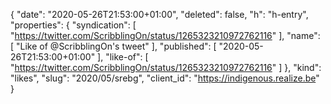 {
  "date": "2020-05-26T21:53:00+01:00",
  "deleted": false,
  "h": "h-entry",
  "properties": {
    "syndication": [
      "https://twitter.com/ScribblingOn/status/1265323210972762116"
    ],
    "name": [
      "Like of @ScribblingOn's tweet"
    ],
    "published": [
      "2020-05-26T21:53:00+01:00"
    ],
    "like-of": [
      "https://twitter.com/ScribblingOn/status/1265323210972762116"
    ]
  },
  "kind": "likes",
  "slug": "2020/05/srebg",
  "client_id": "https://indigenous.realize.be"
}
